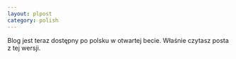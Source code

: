 ```yaml
---
layout: plpost
category: polish
---
```

Blog jest teraz dostępny po polsku w otwartej becie. Właśnie czytasz posta z tej wersji.
